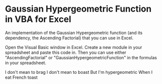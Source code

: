 # Gaussian Hypergeometric Function in VBA for Excel

An implementation of the Gaussian Hypergeometric function (and its dependency, the Ascending Factorial) that you can use in Excel. 

Open the Visual Basic window in Excel. Create a new module in your spreadsheet and paste this code in. Then you can use either "AscendingFactorial" or "GaussianHypergeometricFunction" in the formulas in your spreadsheet.

I don't mean to brag
I don't mean to boast
But I'm hypergeometric
When I eat French toast
